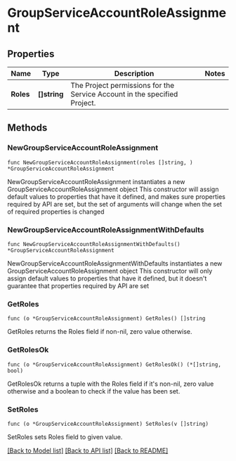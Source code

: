 # GroupServiceAccountRoleAssignment

## Properties

Name | Type | Description | Notes
------------ | ------------- | ------------- | -------------
**Roles** | **[]string** | The Project permissions for the Service Account in the specified Project. | 

## Methods

### NewGroupServiceAccountRoleAssignment

`func NewGroupServiceAccountRoleAssignment(roles []string, ) *GroupServiceAccountRoleAssignment`

NewGroupServiceAccountRoleAssignment instantiates a new GroupServiceAccountRoleAssignment object
This constructor will assign default values to properties that have it defined,
and makes sure properties required by API are set, but the set of arguments
will change when the set of required properties is changed

### NewGroupServiceAccountRoleAssignmentWithDefaults

`func NewGroupServiceAccountRoleAssignmentWithDefaults() *GroupServiceAccountRoleAssignment`

NewGroupServiceAccountRoleAssignmentWithDefaults instantiates a new GroupServiceAccountRoleAssignment object
This constructor will only assign default values to properties that have it defined,
but it doesn't guarantee that properties required by API are set

### GetRoles

`func (o *GroupServiceAccountRoleAssignment) GetRoles() []string`

GetRoles returns the Roles field if non-nil, zero value otherwise.

### GetRolesOk

`func (o *GroupServiceAccountRoleAssignment) GetRolesOk() (*[]string, bool)`

GetRolesOk returns a tuple with the Roles field if it's non-nil, zero value otherwise
and a boolean to check if the value has been set.

### SetRoles

`func (o *GroupServiceAccountRoleAssignment) SetRoles(v []string)`

SetRoles sets Roles field to given value.


[[Back to Model list]](../README.md#documentation-for-models) [[Back to API list]](../README.md#documentation-for-api-endpoints) [[Back to README]](../README.md)


